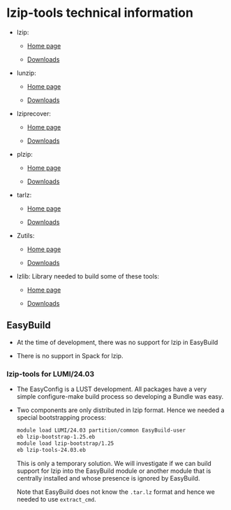 # lzip-tools technical information

-   lzip:
    
    -   [Home page](https://www.nongnu.org/lzip/)
    
    -   [Downloads](https://download.savannah.gnu.org/releases/lzip/)
    
-   lunzip:

    -   [Home page](https://www.nongnu.org/lzip/lunzip.html)
    
    -   [Downloads](https://download.savannah.gnu.org/releases/lzip/lunzip/)

-   lziprecover:

    -   [Home page](https://www.nongnu.org/lzip/lziprecover.html)
    
    -   [Downloads](https://download.savannah.gnu.org/releases/lzip/lziprecover/)
   
-   plzip:

    -   [Home page](https://www.nongnu.org/lzip/plzip.html)
    
    -   [Downloads](https://download.savannah.gnu.org/releases/lzip/plzip/)
    
-   tarlz:

    -   [Home page](https://www.nongnu.org/lzip/tarlz.html)
    
    -   [Downloads](https://download.savannah.gnu.org/releases/lzip/tarlz/)
    
-   Zutils:

    -   [Home page](https://www.nongnu.org/zutils/zutils.html)
    
    -   [Downloads](https://quantum-mirror.hu/mirrors/pub/gnusavannah/zutils/)
    
-   lzlib: Library needed to build some of these tools:

    -   [Home page](https://www.nongnu.org/lzip/lzlib.html)
    
    -   [Downloads](https://download.savannah.gnu.org/releases/lzip/lzlib/) 

    
## EasyBuild

-   At the time of development, there was no support for lzip in EasyBuild
    
-   There is no support in Spack for lzip.
    
    
### lzip-tools for LUMI/24.03
    
-   The EasyConfig is a LUST development. All packages have a very simple 
    configure-make build process so developing a Bundle was easy.
    
-   Two components are only distributed in lzip format. Hence we needed a special
    bootstrapping process:
    
    ```bash
    module load LUMI/24.03 partition/common EasyBuild-user
    eb lzip-bootstrap-1.25.eb
    module load lzip-bootstrap/1.25
    eb lzip-tools-24.03.eb
    ```
    
    This is only a temporary solution. We will investigate if we can build support
    for lzip into the EasyBuild module or another module that is centrally installed
    and whose presence is ignored by EasyBuild.

    Note that EasyBuild does not know the `.tar.lz` format and hence we needed to use
    `extract_cmd`.
 